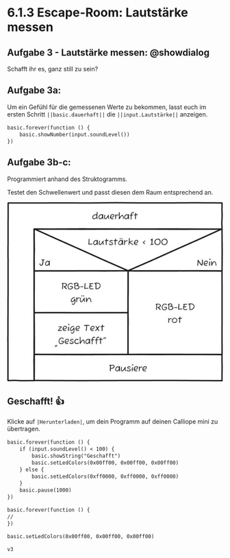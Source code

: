 # 6.1.3 Escape-Room: Lautstärke messen

## Aufgabe 3 - Lautstärke messen: @showdialog
 Schafft ihr es, ganz still zu sein?

## Aufgabe 3a:

Um ein Gefühl für die gemessenen Werte zu bekommen, lasst euch im ersten Schritt ``||basic.dauerhaft||`` die ``||input.Lautstärke||`` anzeigen.

```blocks
basic.forever(function () {
    basic.showNumber(input.soundLevel())
})
```

## Aufgabe 3b-c:
Programmiert anhand des Struktogramms.

Testet den Schwellenwert und passt diesen dem Raum entsprechend an.

![image](../static/images/escaperoom-lautstaerke-messen.jpg)

## Geschafft! 👍

Klicke auf ``|Herunterladen|``, um dein Programm auf deinen Calliope mini zu übertragen.

```blocks
basic.forever(function () {
    if (input.soundLevel() < 100) {
        basic.showString("Geschafft")
        basic.setLedColors(0x00ff00, 0x00ff00, 0x00ff00)
    } else {
        basic.setLedColors(0xff0000, 0xff0000, 0xff0000)
    }
    basic.pause(1000)
})
```



```template
basic.forever(function () {
//
})
```

```ghost
basic.setLedColors(0x00ff00, 0x00ff00, 0x00ff00)
```

```package
v3
```